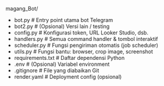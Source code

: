 magang_Bot/
- bot.py               # Entry point utama bot Telegram
- bot2.py              # (Opsional) Versi lain / testing
- config.py            # Konfigurasi token, URL Looker Studio, dsb.
- handlers.py          # Semua command handler & tombol interaktif
- scheduler.py         # Fungsi pengiriman otomatis (job scheduler)
- utils.py             # Fungsi bantu: browser, crop image, screenshot
- requirements.txt     # Daftar dependensi Python
- .env                 # (Opsional) Variabel environment
- .gitignore           # File yang diabaikan Git
- render.yaml          # Deployment config (opsional)

